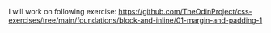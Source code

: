 I will work on following exercise:
https://github.com/TheOdinProject/css-exercises/tree/main/foundations/block-and-inline/01-margin-and-padding-1